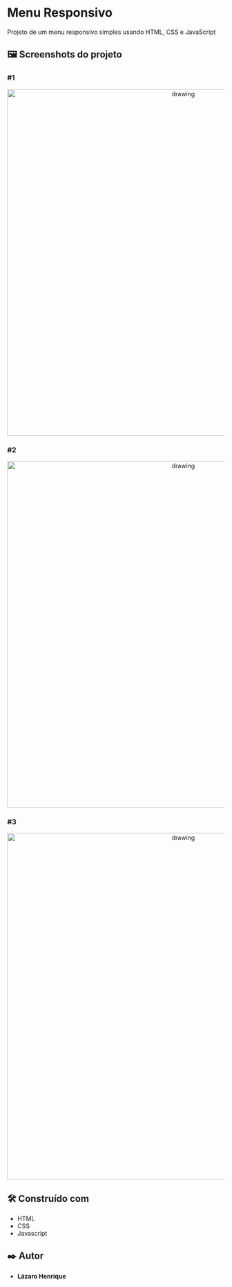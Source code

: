 # Menu Responsivo

Projeto de um menu responsivo simples usando HTML, CSS e JavaScript

## 🖼 Screenshots do projeto

### #1 
<p align="center">
  <img align="center" src="https://user-images.githubusercontent.com/78514404/215197865-dff0950e-a004-48cd-a965-2a740cb7e3ba.PNG" alt="drawing" width="800"/>
</p>

### #2
<p align="center">
  <img align="center" src="https://user-images.githubusercontent.com/78514404/215197857-55e464a7-cbbf-4915-8c59-2ef3eafdc7e5.PNG" alt="drawing" width="800"/>
</p>

### #3
<p align="center">
  <img align="center" src="https://user-images.githubusercontent.com/78514404/215197861-2d39a200-a446-4ccd-98aa-ce640a050b6a.PNG" alt="drawing" width="800"/>
</p>

## 🛠️ Construído com

* HTML
* CSS
* Javascript

## ✒️ Autor

* **Lázaro Henrique** 
